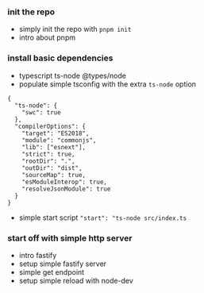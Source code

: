 ### init the repo
- simply init the repo with `pnpm init`
- intro about pnpm

### install basic dependencies
- typescript ts-node @types/node
- populate simple tsconfig with the extra `ts-node` option
```
{
  "ts-node": {
    "swc": true
  },
  "compilerOptions": {
    "target": "ES2018",
    "module": "commonjs",
    "lib": ["esnext"],
    "strict": true,
    "rootDir": ".",
    "outDir": "dist",
    "sourceMap": true,
    "esModuleInterop": true,
    "resolveJsonModule": true
  }
}
```
- simple start script
`"start": "ts-node src/index.ts`

### start off with simple http server
- intro fastify
- setup simple fastify server
- simple get endpoint
- setup simple reload with node-dev
